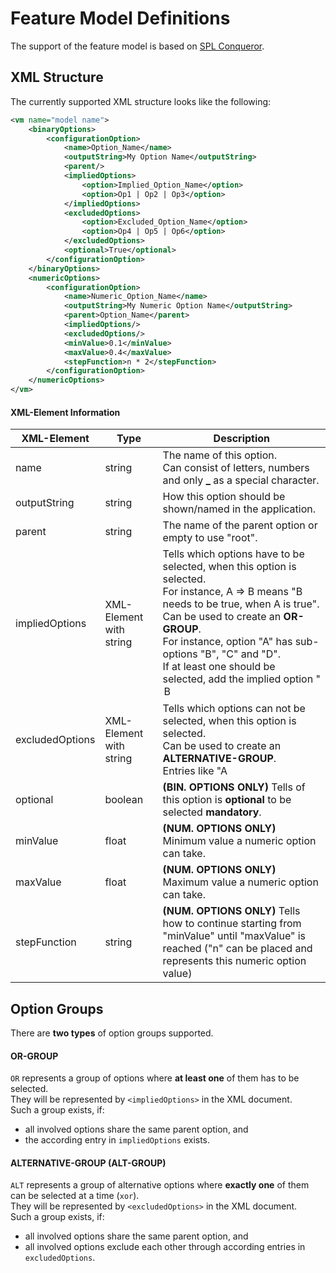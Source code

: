 # Feature Model Definitions

The support of the feature model is based on [SPL Conqueror](https://github.com/se-passau/SPLConqueror).  


## XML Structure

The currently supported XML structure looks like the following:  

```xml
<vm name="model name">
    <binaryOptions>
        <configurationOption>
            <name>Option_Name</name>
            <outputString>My Option Name</outputString>
            <parent/>
            <impliedOptions>
                <option>Implied_Option_Name</option>
                <option>Op1 | Op2 | Op3</option>
            </impliedOptions>
            <excludedOptions>
                <option>Excluded_Option_Name</option>
                <option>Op4 | Op5 | Op6</option>
            </excludedOptions>
            <optional>True</optional>
        </configurationOption>
    </binaryOptions>
    <numericOptions>
        <configurationOption>
            <name>Numeric_Option_Name</name>
            <outputString>My Numeric Option Name</outputString>
            <parent>Option_Name</parent>
            <impliedOptions/>
            <excludedOptions/>
            <minValue>0.1</minValue>
            <maxValue>0.4</maxValue>
            <stepFunction>n * 2</stepFunction>
        </configurationOption>
    </numericOptions>
</vm>
```

#### XML-Element Information

| XML-Element | Type | Description
| ---- | ---- | ----
| name | string | The name of this option.<br/>Can consist of letters, numbers and only **_** as a special character.
| outputString | string | How this option should be shown/named in the application.
| parent | string | The name of the parent option or empty to use "root".
| impliedOptions | XML-Element with string | Tells which options have to be selected, when this option is selected.<br/>For instance, A => B means "B needs to be true, when A is true".<br/>Can be used to create an **OR-GROUP**.<br/>For instance, option "A" has sub-options "B", "C" and "D".<br/>If at least one should be selected, add the implied option "<option>B | C | D</option>" to A.
| excludedOptions | XML-Element with string | Tells which options can not be selected, when this option is selected.<br/>Can be used to create an **ALTERNATIVE-GROUP**.<br/>Entries like "A | B | C" will be split up and added as single entries.
| optional | boolean | **(BIN. OPTIONS ONLY)** Tells of this option is **optional** to be selected **mandatory**.
| minValue | float | **(NUM. OPTIONS ONLY)** Minimum value a numeric option can take.
| maxValue | float | **(NUM. OPTIONS ONLY)** Maximum value a numeric option can take.
| stepFunction | string | **(NUM. OPTIONS ONLY)** Tells how to continue starting from "minValue" until "maxValue" is reached ("n" can be placed and represents this numeric option value)

## Option Groups

There are **two types** of option groups supported.  

#### OR-GROUP

`OR` represents a group of options where **at least one** of them has to be selected.  
They will be represented by `<impliedOptions>` in the XML document.  
Such a group exists, if:  
- all involved options share the same parent option, and  
- the according entry in `impliedOptions` exists.  

#### ALTERNATIVE-GROUP (ALT-GROUP)

`ALT` represents a group of alternative options where **exactly one** of them can be selected at a time (`xor`).  
They will be represented by `<excludedOptions>` in the XML document.  
Such a group exists, if:  
- all involved options share the same parent option, and  
- all involved options exclude each other through according entries in `excludedOptions`.  
